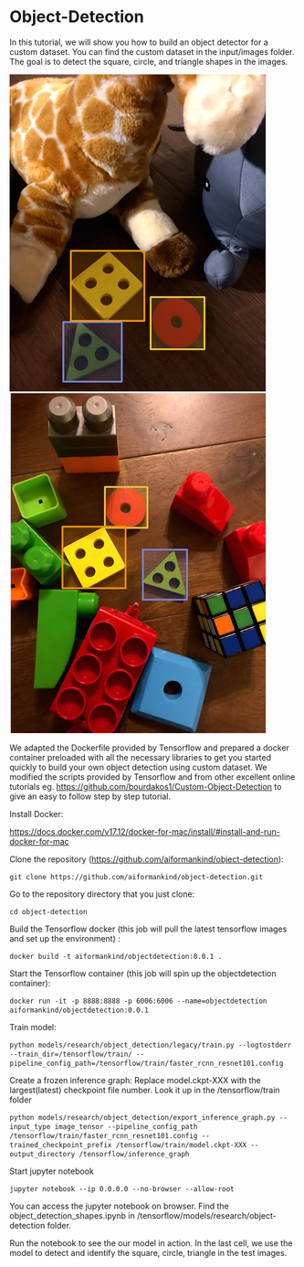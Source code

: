 # Object-Detection

In this tutorial, we will show you how to build an object detector for a custom dataset. You can find the custom dataset in the input/images folder. The goal is to detect the square, circle, and triangle shapes in the images.

<img src=docs/object-detect.png />
<img src=docs/object-detect-second-example.png/>

We adapted the Dockerfile provided by Tensorflow and prepared a docker container preloaded with all the necessary libraries to get you started quickly to build your own object detection using custom dataset. We modified the scripts provided by Tensorflow and from other excellent online tutorials eg. https://github.com/bourdakos1/Custom-Object-Detection to give an easy to follow step by step tutorial.

Install Docker:

https://docs.docker.com/v17.12/docker-for-mac/install/#install-and-run-docker-for-mac

Clone the repository (https://github.com/aiformankind/object-detection):
```
git clone https://github.com/aiformankind/object-detection.git
```

Go to the repository directory that you just clone:
```
cd object-detection
```

Build the Tensorflow docker (this job will pull the latest tensorflow images and set up the environment) :
```
docker build -t aiformankind/objectdetection:0.0.1 .
```

Start the Tensorflow container (this job will spin up the objectdetection container):
```
docker run -it -p 8888:8888 -p 6006:6006 --name=objectdetection aiformankind/objectdetection:0.0.1
```
Train model:
```
python models/research/object_detection/legacy/train.py --logtostderr --train_dir=/tensorflow/train/ --pipeline_config_path=/tensorflow/train/faster_rcnn_resnet101.config
```

Create a frozen inference graph:
Replace model.ckpt-XXX with the largest(latest) checkpoint file number. Look it up in the /tensorflow/train folder

```
python models/research/object_detection/export_inference_graph.py --input_type image_tensor --pipeline_config_path /tensorflow/train/faster_rcnn_resnet101.config --trained_checkpoint_prefix /tensorflow/train/model.ckpt-XXX --output_directory /tensorflow/inference_graph
```

Start jupyter notebook
```
jupyter notebook --ip 0.0.0.0 --no-browser --allow-root
```

You can access the jupyter notebook on browser. Find the object_detection_shapes.ipynb in /tensorflow/models/research/object-detection folder.

Run the notebook to see the our model in action. In the last cell, we use the model to detect and identify the square, circle, triangle in the test images.
